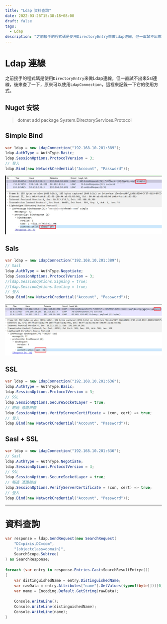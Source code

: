 ```yaml
---
title: "Ldap 資料查詢"
date: 2022-03-26T15:38:18+08:00
draft: false
tags: 
  - Ldap
description: "之前接手的程式碼是使用DirectoryEntry來做Ldap連線，但一直試不出來Ssl連線，後來查了一下，原來可以使用LdapConnection，這裡來記錄一下它的使用方式。"
---
```

# Ldap 連線
之前接手的程式碼是使用`DirectoryEntry`來做Ldap連線，但一直試不出來Ssl連線，後來查了一下，原來可以使用`LdapConnection`，這裡來記錄一下它的使用方式。

## Nuget 安裝
> dotnet add package System.DirectoryServices.Protocol

## Simple Bind
``` cs
var ldap = new LdapConnection("192.168.10.201:389");
ldap.AuthType = AuthType.Basic;
ldap.SessionOptions.ProtocolVersion = 3;
// 登入
ldap.Bind(new NetworkCredential("Account", "Password"));
```
![Simple Bind](./SimpleBind.jpg)

## Sals
``` cs
var ldap = new LdapConnection("192.168.10.201:389");
// Sasl
ldap.AuthType = AuthType.Negotiate;
ldap.SessionOptions.ProtocolVersion = 3;
//ldap.SessionOptions.Signing = true;
//ldap.SessionOptions.Sealing = true;
// 登入
ldap.Bind(new NetworkCredential("Account", "Password"));
```
![Sasl](./Sasl.jpg)


## SSL 
``` cs
var ldap = new LdapConnection("192.168.10.201:636");
ldap.AuthType = AuthType.Basic;
ldap.SessionOptions.ProtocolVersion = 3;
// SSL
ldap.SessionOptions.SecureSocketLayer = true;
// 略過 憑證檢查
ldap.SessionOptions.VerifyServerCertificate = (con, cert) => true;
// 登入
ldap.Bind(new NetworkCredential("Account", "Password"));
```

## Sasl + SSL
``` cs
var ldap = new LdapConnection("192.168.10.201:636");
// Sasl
ldap.AuthType = AuthType.Negotiate;
ldap.SessionOptions.ProtocolVersion = 3;
// SSL
ldap.SessionOptions.SecureSocketLayer = true;
// 略過 憑證檢查
ldap.SessionOptions.VerifyServerCertificate = (con, cert) => true;
// 登入
ldap.Bind(new NetworkCredential("Account", "Password"));
```

---
# 資料查詢
``` cs
var response = ldap.SendRequest(new SearchRequest(
    "DC=pixis,DC=com",
    "(objectclass=domain)",
    SearchScope.Subtree)
) as SearchResponse;

foreach (var entry in response.Entries.Cast<SearchResultEntry>())
{
    var distinguishedName = entry.DistinguishedName;
    var rawData = entry.Attributes["name"].GetValues(typeof(byte[]))[0] as byte[];
    var name = Encoding.Default.GetString(rawData);

    Console.WriteLine();
    Console.WriteLine(distinguishedName);
    Console.WriteLine(name);
}
```
